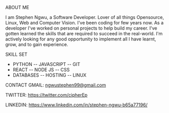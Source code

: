 ABOUT ME

I am Stephen Ngwu, a Software Developer. Lover of all things Opensource, Linux, Web and Computer Vision. I've been coding for few years now. As a developer I've worked on personal projects to help build my career. I've gotten learned the skills that are required to succeed in the real-world. I'm actively looking for any good opportunity to implement all I have learnt, grow, and to gain experience.


SKILL SET
 - PYTHON        -- JAVASCRIPT      -- GIT
 - REACT           -- NODE JS         -- CSS
 - DATABASES      -- HOSTING         -- LINUX


CONTACT
GMAIL:    ngwustephen99@gmail.com

TWITTER:  https://twitter.com/cipherEp

LINKEDIN: https://www.linkedin.com/in/stephen-ngwu-b65a77196/

<!---
techpilot/techpilot is a ✨ special ✨ repository because its `README.md` (this file) appears on your GitHub profile.
You can click the Preview link to take a look at your changes.
--->
